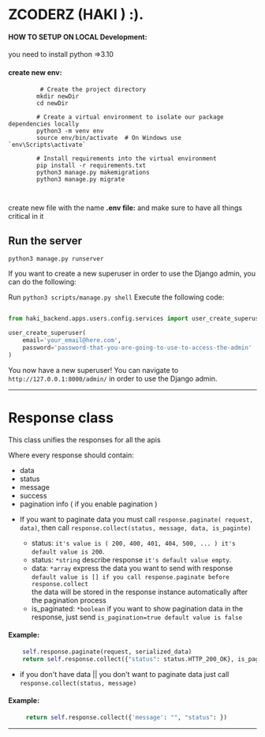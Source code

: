 # ZCODERZ (HAKI ) :).

#### HOW TO SETUP ON LOCAL Development:

you need to install python =>3.10

#### create new env:

```shell
         # Create the project directory
        mkdir newDir
        cd newDir
        
        # Create a virtual environment to isolate our package dependencies locally
        python3 -m venv env
        source env/bin/activate  # On Windows use `env\Scripts\activate`
        
        # Install requirements into the virtual environment
        pip install -r requirements.txt
        python3 manage.py makemigrations
        python3 manage.py migrate
        
        
```

create new file with the name  **.env file:**
and make sure to have all things critical in it

## Run the server

`python3 manage.py runserver`

If you want to create a new superuser in order to use the Django admin, you can do the following:

Run  `python3 scripts/manage.py shell`
Execute the following code:

```python

from haki_backend.apps.users.config.services import user_create_superuser

user_create_superuser(
    email='your_email@here.com',
    password='password-that-you-are-going-to-use-to-access-the-admin'
)
```

You now have a new superuser! You can navigate to `http://127.0.0.1:8000/admin/` in order to use the Django admin.

-----
# Response class 
This class unifies the responses for all the apis

Where every response should contain:

- data
- status
- message
- success
- pagination info ( if you enable pagination )

* If you want to paginate data you must call ```response.paginate( request, data)```, then
call ```response.collect(status, message, data, is_paginte)```

  - status: ```it's value is ( 200, 400, 401, 404, 500, ... ) it's default value is 200```.
  - status: ```*string``` describe response ```it's default value empty```.
  - data: ```*array``` express the data you want to send with response 
  ```default value is [] if you call response.paginate before response.collect```<br/> 
   the data will be stored in the response instance automatically after the pagination process   
  - is_paginated: ```*boolean``` if you want to show pagination data in the response, just send ```is_pagination=true default value is false```
#### Example:
```python
    self.response.paginate(request, serialized_data)
    return self.response.collect({"status": status.HTTP_200_OK}, is_paginated=True)
```

* if you don't have data || you don't  want to paginate data just call ```response.collect(status, message)```
#### Example:
```python 
     return self.response.collect({'message': "", "status": })
```
  
-----